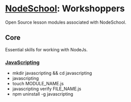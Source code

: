 # [NodeSchool](https://nodeschool.io): Workshoppers

Open Source lesson modules associated with NodeSchool.

## Core

Essential skills for working with NodeJs.

### [JavaScripting](https://github.com/workshopper/javascripting)

- mkdir javascripting && cd javascripting
- javascripting
- touch MODULE_NAME.js
- javascripting verify FILE_NAME.js
- npm uninstall -g javascripting